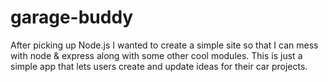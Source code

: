 # garage-buddy

After picking up Node.js I wanted to create a simple site so that I can mess with node & express along with some other cool modules. This is just a simple app that lets users create and update ideas for their car projects.
